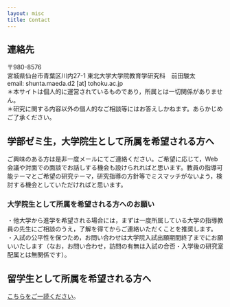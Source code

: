 ```yaml
---
layout: misc
title: Contact
---
```


## 連絡先<br>
〒980-8576<br>
宮城県仙台市青葉区川内27-1 東北大学大学院教育学研究科　前田駿太<br>
email: shunta.maeda.d2 [at] tohoku.ac.jp <br>
＊本サイトは個人的に運営されているものであり，所属とは一切関係がありません。<br>
＊研究に関する内容以外の個人的なご相談等にはお答えしかねます。あらかじめご了承ください。<br>

## 学部ゼミ生，大学院生として所属を希望される方へ<br>
ご興味のある方は是非一度メールにてご連絡ください。ご希望に応じて，Web会議や対面での面談でお話しする機会も設けられればと思います。教員の指導可能テーマとご希望の研究テーマ，研究指導の方針等でミスマッチがないよう，検討する機会としていただければと思います。<br>

### 大学院生として所属を希望される方へのお願い<br>
・他大学から進学を希望される場合には，まずは一度所属している大学の指導教員の先生にご相談のうえ，了解を得てからご連絡いただくことを推奨します。<br>
・入試の公平性を保つため，お問い合わせは大学院入試出願期間終了までにお願いいたします（なお，お問い合わせ，訪問の有無は入試の合否・入学後の研究室配属とは無関係です）。<br>

## 留学生として所属を希望される方へ
[こちらをご一読ください]('international.html')。
